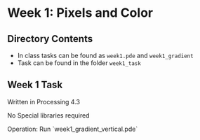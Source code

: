 # Week 1: Pixels and Color

## Directory Contents
- In class tasks can be found as `week1.pde` and `week1_gradient` 
- Task can be found in the folder `week1_task`

## Week 1 Task
<p> Written in Processing 4.3 </p>
<p> No Special libraries required </p>
<p> Operation: Run `week1_gradient_vertical.pde` 


